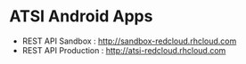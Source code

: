 ATSI Android Apps
=================


 * REST API Sandbox : http://sandbox-redcloud.rhcloud.com
 * REST API Production : http://atsi-redcloud.rhcloud.com



